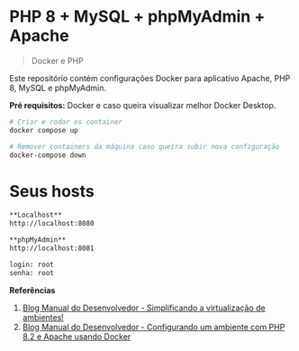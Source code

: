 # PHP 8 + MySQL + phpMyAdmin + Apache
> Docker e PHP

Este repositório contém configurações Docker para aplicativo Apache, PHP 8, MySQL e phpMyAdmin.

**Pré requisitos:** Docker e caso queira visualizar melhor Docker Desktop.

```bash
# Criar e rodar os container
docker compose up

# Remover containers da máquina caso queira subir nova configuração
docker-compose down
```

# Seus hosts
```txt
**Localhost**
http://localhost:8080

**phpMyAdmin**
http://localhost:8081

login: root
senha: root
```

**Referências**
1. [Blog Manual do Desenvolvedor - Simplificando a virtualização de ambientes!](https://www.manualdoprogramador.com/docker-e-docker-compose-simplificando-a-virtualizacao-de-ambientes/)
2. [Blog Manual do Desenvolvedor - Configurando um ambiente com PHP 8.2 e Apache usando Docker](https://www.manualdoprogramador.com/configurando-um-ambiente-com-php-8-2-e-apache-usando-docker/)